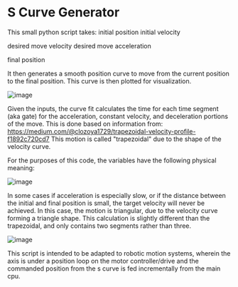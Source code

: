 # S Curve Generator

This small python script takes:
initial position
initial velocity

desired move velocity
desired move acceleration

final position

It then generates a smooth position curve to move from the current position to the final position. This curve is then plotted for visualization.

![image](https://github.com/user-attachments/assets/804a18d0-6714-47b1-9891-e11a465dfe02)


Given the inputs, the curve fit calculates the time for each time segment (aka gate) for the acceleration, constant velocity, and deceleration portions of the move.
This is done based on information from: https://medium.com/@clozoya1729/trapezoidal-velocity-profile-f1892c720cd7
This motion is called "trapezoidal" due to the shape of the velocity curve.

For the purposes of this code, the variables have the following physical meaning:

![image](https://github.com/user-attachments/assets/b5ec8492-7e23-4086-8d16-4abeabb976ff)

In some cases if acceleration is especially slow, or if the distance between the initial and final position is small, the target velocity will never be achieved.
In this case, the motion is triangular, due to the velocity curve forming a triangle shape.
This calculation is slightly different than the trapezoidal, and only contains two segments rather than three.

![image](https://github.com/user-attachments/assets/c25ef2ba-a99f-43b3-ab62-4bbbd6e843cf)

This script is intended to be adapted to robotic motion systems, wherein the axis is under a position loop on the motor controller/drive and the commanded position from the s curve is fed incrementally from the main cpu.
